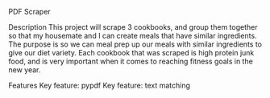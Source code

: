 PDF Scraper

Description
This project will scrape 3 cookbooks, and group them together so that my housemate and I can create meals that have similar ingredients. The purpose is so we can meal prep up our meals with similar ingredients to give our diet variety. Each cookbook that was scraped is high protein junk food, and is very important when it comes to reaching fitness goals in the new year. 

Features
Key feature: pypdf
Key feature: text matching

